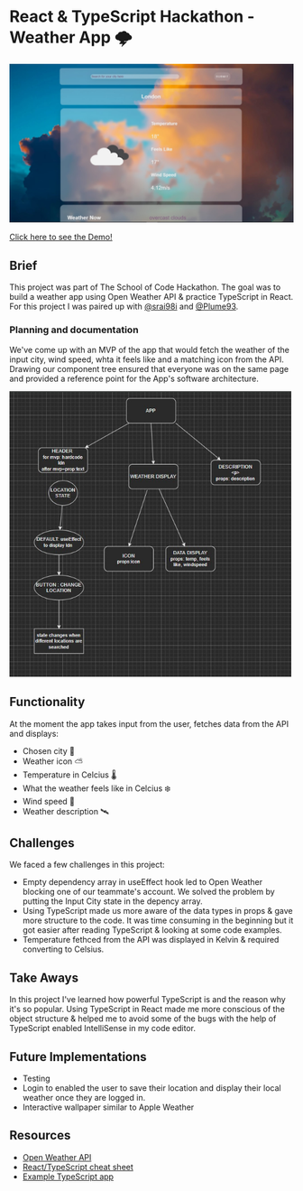 # React & TypeScript Hackathon - Weather App 🌩️
<img src='./assets/WeatherApp.jpg' alt='Weather app' width = '900px'/>

[Click here to see the Demo!](https://weather-app-typescript.netlify.app/)

## Brief

This project was part of The School of Code Hackathon. The goal was to build a weather app using Open Weather API & practice TypeScript in React.
For this project I was paired up with [@srai98i](https://github.com/srai98i) and [@Plume93](https://github.com/Plume93).

### Planning and documentation

We've come up with an MVP of the app that would fetch the weather of the input city, wind speed, whta it feels like and a matching icon from the API.
Drawing our component tree ensured that everyone was on the same page and provided a reference point for the App's software architecture.

<img src='./assets/ComponentTree.jpg' alt='Component Tree' width='500px'/>


## Functionality

At the moment the app takes input from the user, fetches data from the API and displays: 

- Chosen city 🌆
- Weather icon ⛅
- Temperature in Celcius 🌡️
- What the weather feels like in Celcius ❄️ 
- Wind speed 💨
- Weather description 🛰️

## Challenges

We faced a few challenges in this project:

- Empty dependency array in useEffect hook led to Open Weather blocking one of our teammate's account. We solved the problem by putting the Input City state in the depency array. 
- Using TypeScript made us more aware of the data types in props & gave more structure to the code. It was time consuming in the beginning but it got easier after reading TypeScript & looking at some code examples.
- Temperature fethced from the API was displayed in Kelvin & required converting to Celsius.

## Take Aways

In this project I've learned how powerful TypeScript is and the reason why it's so popular. 
Using TypeScript in React made me more conscious of the object structure & helped me to avoid some of the bugs with the help of TypeScript enabled IntelliSense in my code editor.

## Future Implementations

- Testing
- Login to enabled the user to save their location and display their local weather once they are logged in.
- Interactive wallpaper similar to Apple Weather

## Resources

- [Open Weather API](https://openweathermap.org/guide)
- [React/TypeScript cheat sheet](https://github.com/typescript-cheatsheets/react#reacttypescript-cheatsheets)
- [Example TypeScript app](https://github.com/JoselynDRF/react-redux-typescript-todolist)
